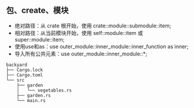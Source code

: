 ## 包、create、模块

- 绝对路径：从 crate 根开始，使用 crate::module::submodule::item;
- 相对路径：从当前模块开始，使用 self::module::item 或 super::module::item;
- 使用use和as：use outer_module::inner_module::inner_function as inner;
- 导入所有公共元素：use outer_module::inner_module::*;

```
backyard
├── Cargo.lock
├── Cargo.toml
└── src
    ├── garden
    │   └── vegetables.rs
    ├── garden.rs
    └── main.rs
```

##
